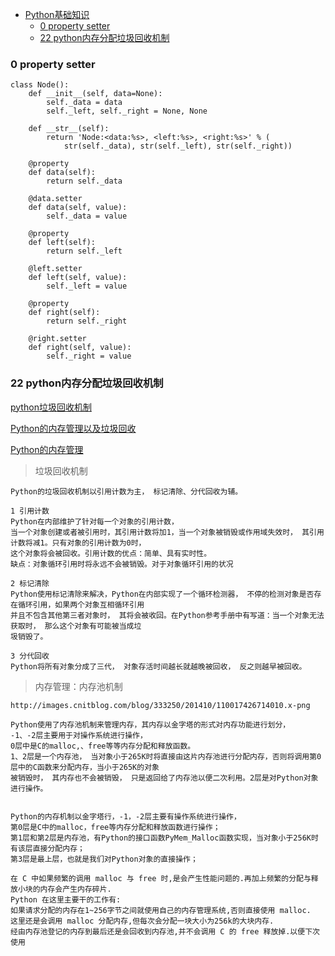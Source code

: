 * [Python基础知识](#python基础知识)
      * [0 property setter](#0-property-setter)
      * [22 python内存分配垃圾回收机制](#22-python内存分配垃圾回收机制)
      
### 0 property setter
```python3
class Node():
    def __init__(self, data=None):
        self._data = data
        self._left, self._right = None, None

    def __str__(self):
        return 'Node:<data:%s>, <left:%s>, <right:%s>' % (
            str(self._data), str(self._left), str(self._right))

    @property
    def data(self):
        return self._data

    @data.setter
    def data(self, value):
        self._data = value

    @property
    def left(self):
        return self._left

    @left.setter
    def left(self, value):
        self._left = value

    @property
    def right(self):
        return self._right

    @right.setter
    def right(self, value):
        self._right = value
```
### 22 python内存分配垃圾回收机制

[python垃圾回收机制](https://www.cnblogs.com/Xjng/p/5128269.html)

[Python的内存管理以及垃圾回收](https://blog.csdn.net/onlyanyz/article/details/45605773)

[Python的内存管理](https://www.cnblogs.com/vamei/p/3232088.html)


> 垃圾回收机制
```
Python的垃圾回收机制以引用计数为主， 标记清除、分代回收为辅。

1 引用计数
Python在内部维护了针对每一个对象的引用计数，
当一个对象创建或者被引用时，其引用计数将加1，当一个对象被销毁或作用域失效时， 其引用计数将减1。只有对象的引用计数为0时，
这个对象将会被回收。引用计数的优点：简单、具有实时性。
缺点：对象循环引用时将永远不会被销毁。对于对象循环引用的状况

2 标记清除 
Python使用标记清除来解决，Python在内部实现了一个循环检测器， 不停的检测对象是否存在循环引用，如果两个对象互相循环引用
并且不包含其他第三者对象时， 其将会被收回。在Python参考手册中有写道：当一个对象无法获取时， 那么这个对象有可能被当成垃
圾销毁了。

3 分代回收 
Python将所有对象分成了三代， 对象存活时间越长就越晚被回收， 反之则越早被回收。
```

> 内存管理：内存池机制
```
http://images.cnitblog.com/blog/333250/201410/110017426714010.x-png

Python使用了内存池机制来管理内存，其内存以金字塔的形式对内存功能进行划分，
-1、-2层主要用于对操作系统进行操作， 
0层中是C的malloc,、free等等内存分配和释放函数。
1、2层是一个内存池， 当对象小于265K时将直接由这片内存池进行分配内存，否则将调用第0层中的C函数来分配内存，当小于265K的对象
被销毁时， 其内存也不会被销毁， 只是返回给了内存池以便二次利用。2层是对Python对象进行操作。


Python的内存机制以金字塔行，-1，-2层主要有操作系统进行操作，
第0层是C中的malloc，free等内存分配和释放函数进行操作；
第1层和第2层是内存池，有Python的接口函数PyMem_Malloc函数实现，当对象小于256K时有该层直接分配内存；
第3层是最上层，也就是我们对Python对象的直接操作；

在 C 中如果频繁的调用 malloc 与 free 时,是会产生性能问题的.再加上频繁的分配与释放小块的内存会产生内存碎片. 
Python 在这里主要干的工作有:
如果请求分配的内存在1~256字节之间就使用自己的内存管理系统,否则直接使用 malloc.
这里还是会调用 malloc 分配内存,但每次会分配一块大小为256k的大块内存.
经由内存池登记的内存到最后还是会回收到内存池,并不会调用 C 的 free 释放掉.以便下次使用
```
